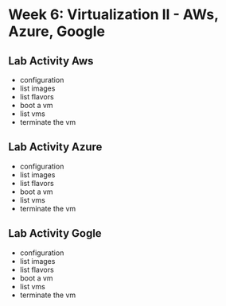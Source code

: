 # Week 6: Virtualization II - AWs, Azure, Google 

## Lab Activity Aws

* configuration
* list images
* list flavors
* boot a vm 
* list vms
* terminate the vm

## Lab Activity Azure

* configuration
* list images
* list flavors
* boot a vm 
* list vms
* terminate the vm

## Lab Activity Gogle

* configuration
* list images
* list flavors
* boot a vm 
* list vms
* terminate the vm
